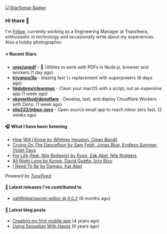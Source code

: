 <a href="https://starsense.app/developer-types" target="_blank"><img src="https://starsense.app/api/badge/?user=valtlfelipe" alt="StarSense Badge"></a>

### Hi there 👋

I'm [Felipe](https://felipevm.com), currently working as a Engineering Manager at Transfeera, enthusiastic in technology and occasionally write about my experiences. Also a hobby photographer.

#### ⭐ Recent Stars
- **[unjs/unpdf](https://github.com/unjs/unpdf)** - 📄 Utilities to work with PDFs in Node.js, browser and workers (1 day ago)
- **[triyanox/lla](https://github.com/triyanox/lla)** - blazing fast `ls` replacement with superpowers (6 days ago)
- **[hkdobrev/cleanmac](https://github.com/hkdobrev/cleanmac)** - Clean your macOS with a script, not an expensive app (1 week ago)
- **[skymethod/denoflare](https://github.com/skymethod/denoflare)** - Develop, test, and deploy Cloudflare Workers with Deno. (1 week ago)
- **[elie222/inbox-zero](https://github.com/elie222/inbox-zero)** - Open source email app to reach inbox zero fast. (2 weeks ago)

#### 🎧 What I have been listening
- [How Will I Know by Whitney Houston, Clean Bandit](https://open.spotify.com/track/79wbJeLkXOlJh4AzaWCWfL)
- [Crying On The Dancefloor by Sam Feldt, Jonas Blue, Endless Summer, Violet Days](https://open.spotify.com/track/09rAJ1Q1NNJSaUKEW3X9P6)
- [For Life (feat. Nile Rodgers) by Kygo, Zak Abel, Nile Rodgers](https://open.spotify.com/track/4QfikoJtCEiOj7G5R9m3sP)
- [All Night Long by Kungs, David Guetta, Izzy Bizu](https://open.spotify.com/track/1vQWFjEC34DHNXrRTFjDxe)
- [I Need To Be by Damaui, Kat Abel](https://open.spotify.com/track/2WW9Ui0oXgDRdUfNQQUrcA)

_Powered by [TuneFeed](https://tunefeed.app?ref=valtlfelipe-gh-profile)_ 

#### 🚀 Latest releases I've contributed to


- [valtlfelipe/secret-editor @ 0.0.2](https://github.com/valtlfelipe/secret-editor/releases/tag/0.0.2) (6 months ago)

#### 📄 Latest blog posts
- [Creating my first mobile app](https://felipevm.com/posts/creating-my-first-mobile-app/) (4 years ago)
- [Using Sequelize With Hapijs](https://felipevm.com/posts/using-sequelize-with-hapijs/) (6 years ago)
